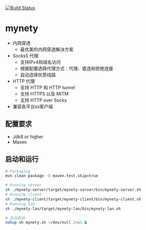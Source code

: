 [![Build Status](https://travis-ci.com/adolphor/mynety.svg?branch=master)](https://travis-ci.com/adolphor/mynety)


# mynety

* 内网穿透
    - 最优美的内网穿透解决方案
* Socks5 代理
    - 支持IPv4和域名访问
    - 根据配置选择代理方式：代理、直连和拒绝连接
    - 自动选择优质线路
* HTTP 代理
    - 支持 HTTP 和 HTTP tunnel 
    - 支持 HTTPS 以及 MITM 
    - 支持 HTTP over Socks
* 兼容各平台ss客户端

## 配置要求

* Jdk8 or higher
* Maven 

## 启动和运行

```bash
# Packaging
mvn clean package -D maven.test.skip=true

# Running server
sh ./mynety-server/target/mynety-server/bin/mynety-server.sh
# Running client
sh ./mynety-client/target/mynety-client/bin/mynety-client.sh
# Running lan
sh ./mynety-lan/target/mynety-lan/bin/mynety-lan.sh

# 后台启动
nohup sh mynety.sh >/dev/null 2>&1 &
```